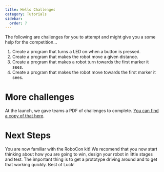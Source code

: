```yaml
---
title: Hello Challenges
category: Tutorials
sidebar:
  order: 7
---
```

The following are challenges for you to attempt and might give you a some help for the competition...

1. Create a program that turns a LED on when a button is pressed.
2. Create a program that makes the robot move a given distance.
3. Create a program that makes a robot turn towards the first marker it sees.
4. Create a program that makes the robot move towards the first marker it sees.

# More challenges

At the launch, we gave teams a PDF of challenges to complete. [You can find a
copy of that here](/challenges.pdf).

# Next Steps

You are now familiar with the RoboCon kit! We recomend that you now start thinking about how you are going to win, design your robot in little stages and test. The important thing is to get a prototype driving around and to get that working quickly. Best of Luck!
